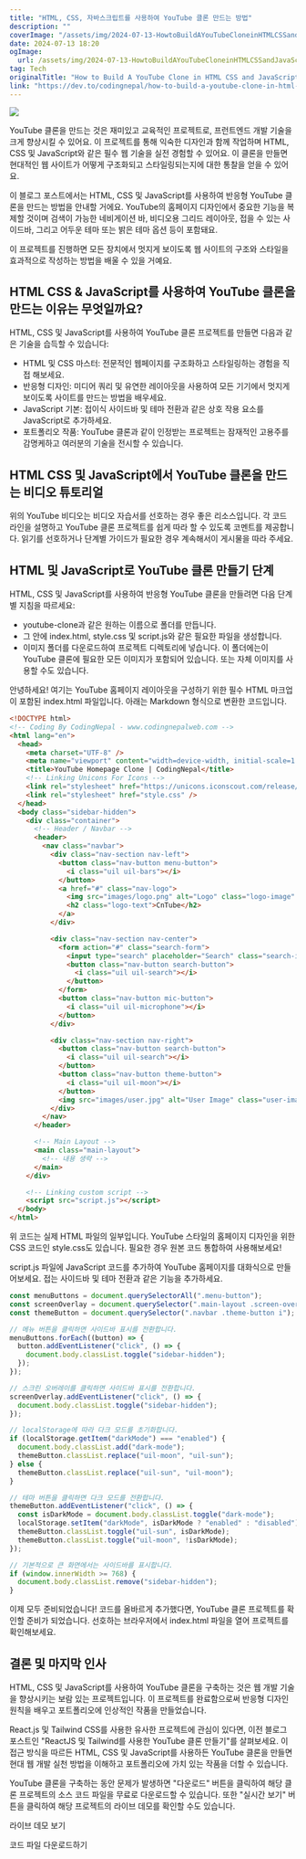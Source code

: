 ```yaml
---
title: "HTML, CSS, 자바스크립트를 사용하여 YouTube 클론 만드는 방법"
description: ""
coverImage: "/assets/img/2024-07-13-HowtoBuildAYouTubeCloneinHTMLCSSandJavaScript_0.png"
date: 2024-07-13 18:20
ogImage:
  url: /assets/img/2024-07-13-HowtoBuildAYouTubeCloneinHTMLCSSandJavaScript_0.png
tag: Tech
originalTitle: "How to Build A YouTube Clone in HTML CSS and JavaScript"
link: "https://dev.to/codingnepal/how-to-build-a-youtube-clone-in-html-css-and-javascript-1pc"
---
```


<img src="/assets/img/2024-07-13-HowtoBuildAYouTubeCloneinHTMLCSSandJavaScript_0.png" />

YouTube 클론을 만드는 것은 재미있고 교육적인 프로젝트로, 프런트엔드 개발 기술을 크게 향상시킬 수 있어요. 이 프로젝트를 통해 익숙한 디자인과 함께 작업하며 HTML, CSS 및 JavaScript와 같은 필수 웹 기술을 실전 경험할 수 있어요. 이 클론을 만들면 현대적인 웹 사이트가 어떻게 구조화되고 스타일링되는지에 대한 통찰을 얻을 수 있어요.

이 블로그 포스트에서는 HTML, CSS 및 JavaScript를 사용하여 반응형 YouTube 클론을 만드는 방법을 안내할 거에요. YouTube의 홈페이지 디자인에서 중요한 기능을 복제할 것이며 검색이 가능한 네비게이션 바, 비디오용 그리드 레이아웃, 접을 수 있는 사이드바, 그리고 어두운 테마 또는 밝은 테마 옵션 등이 포함돼요.

이 프로젝트를 진행하면 모든 장치에서 멋지게 보이도록 웹 사이트의 구조와 스타일을 효과적으로 작성하는 방법을 배울 수 있을 거예요.

<div class="content-ad"></div>

## HTML CSS & JavaScript를 사용하여 YouTube 클론을 만드는 이유는 무엇일까요?

HTML, CSS 및 JavaScript를 사용하여 YouTube 클론 프로젝트를 만들면 다음과 같은 기술을 습득할 수 있습니다:

- HTML 및 CSS 마스터: 전문적인 웹페이지를 구조화하고 스타일링하는 경험을 직접 해보세요.
- 반응형 디자인: 미디어 쿼리 및 유연한 레이아웃을 사용하여 모든 기기에서 멋지게 보이도록 사이트를 만드는 방법을 배우세요.
- JavaScript 기본: 접이식 사이드바 및 테마 전환과 같은 상호 작용 요소를 JavaScript로 추가하세요.
- 포트폴리오 작품: YouTube 클론과 같이 인정받는 프로젝트는 잠재적인 고용주를 감명케하고 여러분의 기술을 전시할 수 있습니다.

## HTML CSS 및 JavaScript에서 YouTube 클론을 만드는 비디오 튜토리얼

<div class="content-ad"></div>

위의 YouTube 비디오는 비디오 자습서를 선호하는 경우 좋은 리소스입니다. 각 코드 라인을 설명하고 YouTube 클론 프로젝트를 쉽게 따라 할 수 있도록 코멘트를 제공합니다. 읽기를 선호하거나 단계별 가이드가 필요한 경우 계속해서이 게시물을 따라 주세요.

## HTML 및 JavaScript로 YouTube 클론 만들기 단계

HTML, CSS 및 JavaScript를 사용하여 반응형 YouTube 클론을 만들려면 다음 단계별 지침을 따르세요:

- youtube-clone과 같은 원하는 이름으로 폴더를 만듭니다.
- 그 안에 index.html, style.css 및 script.js와 같은 필요한 파일을 생성합니다.
- 이미지 폴더를 다운로드하여 프로젝트 디렉토리에 넣습니다. 이 폴더에는이 YouTube 클론에 필요한 모든 이미지가 포함되어 있습니다. 또는 자체 이미지를 사용할 수도 있습니다.

<div class="content-ad"></div>

안녕하세요! 여기는 YouTube 홈페이지 레이아웃을 구성하기 위한 필수 HTML 마크업이 포함된 index.html 파일입니다. 아래는 Markdown 형식으로 변환한 코드입니다.

```html
<!DOCTYPE html>
<!-- Coding By CodingNepal - www.codingnepalweb.com -->
<html lang="en">
  <head>
    <meta charset="UTF-8" />
    <meta name="viewport" content="width=device-width, initial-scale=1.0" />
    <title>YouTube Homepage Clone | CodingNepal</title>
    <!-- Linking Unicons For Icons -->
    <link rel="stylesheet" href="https://unicons.iconscout.com/release/v4.0.8/css/line.css" />
    <link rel="stylesheet" href="style.css" />
  </head>
  <body class="sidebar-hidden">
    <div class="container">
      <!-- Header / Navbar -->
      <header>
        <nav class="navbar">
          <div class="nav-section nav-left">
            <button class="nav-button menu-button">
              <i class="uil uil-bars"></i>
            </button>
            <a href="#" class="nav-logo">
              <img src="images/logo.png" alt="Logo" class="logo-image" />
              <h2 class="logo-text">CnTube</h2>
            </a>
          </div>

          <div class="nav-section nav-center">
            <form action="#" class="search-form">
              <input type="search" placeholder="Search" class="search-input" required />
              <button class="nav-button search-button">
                <i class="uil uil-search"></i>
              </button>
            </form>
            <button class="nav-button mic-button">
              <i class="uil uil-microphone"></i>
            </button>
          </div>

          <div class="nav-section nav-right">
            <button class="nav-button search-button">
              <i class="uil uil-search"></i>
            </button>
            <button class="nav-button theme-button">
              <i class="uil uil-moon"></i>
            </button>
            <img src="images/user.jpg" alt="User Image" class="user-image" />
          </div>
        </nav>
      </header>

      <!-- Main Layout -->
      <main class="main-layout">
        <!-- 내용 생략 -->
      </main>
    </div>

    <!-- Linking custom script -->
    <script src="script.js"></script>
  </body>
</html>
```

위 코드는 실제 HTML 파일의 일부입니다. YouTube 스타일의 홈페이지 디자인을 위한 CSS 코드인 style.css도 있습니다. 필요한 경우 원본 코드 통합하여 사용해보세요!

<div class="content-ad"></div>

script.js 파일에 JavaScript 코드를 추가하여 YouTube 홈페이지를 대화식으로 만들어보세요. 접는 사이드바 및 테마 전환과 같은 기능을 추가하세요.

```js
const menuButtons = document.querySelectorAll(".menu-button");
const screenOverlay = document.querySelector(".main-layout .screen-overlay");
const themeButton = document.querySelector(".navbar .theme-button i");

// 메뉴 버튼을 클릭하면 사이드바 표시를 전환합니다.
menuButtons.forEach((button) => {
  button.addEventListener("click", () => {
    document.body.classList.toggle("sidebar-hidden");
  });
});

// 스크린 오버레이를 클릭하면 사이드바 표시를 전환합니다.
screenOverlay.addEventListener("click", () => {
  document.body.classList.toggle("sidebar-hidden");
});

// localStorage에 따라 다크 모드를 초기화합니다.
if (localStorage.getItem("darkMode") === "enabled") {
  document.body.classList.add("dark-mode");
  themeButton.classList.replace("uil-moon", "uil-sun");
} else {
  themeButton.classList.replace("uil-sun", "uil-moon");
}

// 테마 버튼을 클릭하면 다크 모드를 전환합니다.
themeButton.addEventListener("click", () => {
  const isDarkMode = document.body.classList.toggle("dark-mode");
  localStorage.setItem("darkMode", isDarkMode ? "enabled" : "disabled");
  themeButton.classList.toggle("uil-sun", isDarkMode);
  themeButton.classList.toggle("uil-moon", !isDarkMode);
});

// 기본적으로 큰 화면에서는 사이드바를 표시합니다.
if (window.innerWidth >= 768) {
  document.body.classList.remove("sidebar-hidden");
}
```

이제 모두 준비되었습니다! 코드를 올바르게 추가했다면, YouTube 클론 프로젝트를 확인할 준비가 되었습니다. 선호하는 브라우저에서 index.html 파일을 열어 프로젝트를 확인해보세요.

## 결론 및 마지막 인사

<div class="content-ad"></div>

HTML, CSS 및 JavaScript를 사용하여 YouTube 클론을 구축하는 것은 웹 개발 기술을 향상시키는 보람 있는 프로젝트입니다. 이 프로젝트를 완료함으로써 반응형 디자인 원칙을 배우고 포트폴리오에 인상적인 작품을 만들었습니다.

React.js 및 Tailwind CSS를 사용한 유사한 프로젝트에 관심이 있다면, 이전 블로그 포스트인 "ReactJS 및 Tailwind를 사용한 YouTube 클론 만들기"를 살펴보세요. 이 접근 방식을 따르든 HTML, CSS 및 JavaScript를 사용하든 YouTube 클론을 만들면 현대 웹 개발 실천 방법을 이해하고 포트폴리오에 가치 있는 작품을 더할 수 있습니다.

YouTube 클론을 구축하는 동안 문제가 발생하면 "다운로드" 버튼을 클릭하여 해당 클론 프로젝트의 소스 코드 파일을 무료로 다운로드할 수 있습니다. 또한 "실시간 보기" 버튼을 클릭하여 해당 프로젝트의 라이브 데모를 확인할 수도 있습니다.

라이브 데모 보기

<div class="content-ad"></div>

코드 파일 다운로드하기
